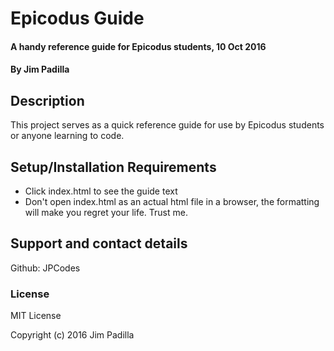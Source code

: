 # Epicodus Guide

#### A handy reference guide for Epicodus students, 10 Oct 2016

#### By Jim Padilla

## Description

This project serves as a quick reference guide for use by Epicodus students or anyone learning to code.

## Setup/Installation Requirements

* Click index.html to see the guide text
* Don't open index.html as an actual html file in a browser, the formatting will make you regret your life. Trust me.

## Support and contact details

Github: JPCodes

### License

MIT License

Copyright (c) 2016 Jim Padilla
